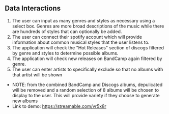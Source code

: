 ## Data Interactions
1. The user can input as many genres and styles as necessary using a select box. Genres are more broad descriptions of the music while there are hundreds of styles that can optionally be added.
2. The user can connect their spotify account which will provide information about common musical styles that the user listens to.
3. The application will check the "Hot Releases" section of discogs filtered by genre and styles to determine possible albums.
4. The application will check new releases on BandCamp again filtered by genre.
5. The user can enter artists to specifically exclude so that no albums with that artist will be shown
- NOTE: from the combined BandCamp and Discogs albums, depulicated will be removed and a random selection of 8 albums will be chosen to display to the user. This will provide variety if they choose to generate new albums
- Link to demo: https://streamable.com/vr5x8r
